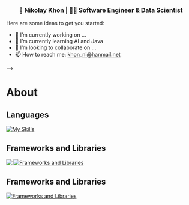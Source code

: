 <div align="center">
<h3> 👨 Nikolay Khon | 👨‍💻 Software Engineer & Data Scientist </h3> 
</div>

Here are some ideas to get you started:

- 🔭 I’m currently working on ...
- 🌱 I’m currently learning AI and Java
- 👯 I’m looking to collaborate on ...
- 📫 How to reach me: khon_ni@hanmail.net

-->

# About 
## Languages

[![My Skills](https://skillicons.dev/icons?i=java,cs,py,javascript&theme=light)](https://skillicons.dev)

## Frameworks and Libraries

[![Frameworks and Libraries](https://skillicons.dev/icons?i=spring,hibernate,dotnet,html,css,tensorflow,docker&theme=light)](https://skillicons.dev)
<img align="left"  src="https://commons.wikimedia.org/wiki/File:NumPy_logo_2020.svg"/>

## Frameworks and Libraries

[![Frameworks and Libraries](https://skillicons.dev/icons?i=spring,hibernate,dotnet,html,css,tensorflow,docker,,visualstudio,vscode,idea&theme=light)](https://skillicons.dev)

<!---
niklaus2019/niklaus2019 is a ✨ special ✨ repository because its README.md (this file) appears on your GitHub profile.
You can click the Preview link to take a look at your changes.
--->
